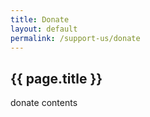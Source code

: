 ```yaml
---
title: Donate
layout: default
permalink: /support-us/donate
---
```


## {{ page.title }}

donate contents